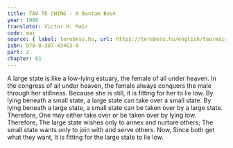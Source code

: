 ```yaml
---
title: TAO TE CHING - A Bantam Book
year: 1990
translator: Victor H. Mair
code: mai
source: { label: terebess.hu, url: https://terebess.hu/english/tao/mair.html }
isbn: 978-0-307-43463-0
part: 2
chapter: 61
---
```


A large state is like a low-lying estuary,
the female of all under heaven.
In the congress of all under heaven,
the female always conquers the male through her stillness.
Because she is still, it is fitting for her to lie low.
By lying beneath a small state,
a large state can take over a small state.
By lying beneath a large state,
a small state can be taken over by a large state.
Therefore,
One may either take over or be taken over by lying low.
Therefore,
The large state wishes only to annex and nurture others;
The small state wants only to join with and serve others.
Now,
Since both get what they want,
It is fitting for the large state to lie low.
